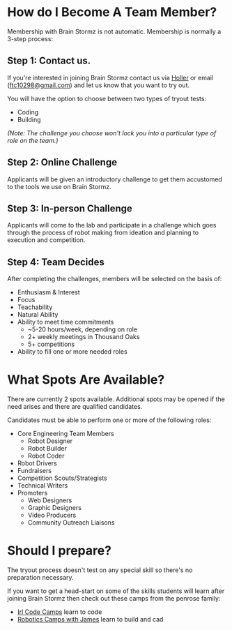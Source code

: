 # How do I Become A Team Member?

Membership with Brain Stormz is not automatic.  Membership is normally a 3-step process:

## Step 1: Contact us.

If you're interested in joining Brain Stormz contact us via [Holler](https://holler.fyi/s/5bd0f5brainstormz) or email (<ftc10298@gmail.com>) and let us know that you want to try out.

You will have the option to choose between two types of tryout tests:
- Coding
- Building

*(Note: The challenge you choose won't lock you into a particular type of role on the team.)*

## Step 2: Online Challenge

Applicants will be given an introductory challenge to get them accustomed to the tools we use on Brain Stormz.

## Step 3: In-person Challenge

Applicants will come to the lab and participate in a challenge which goes through the process of robot making from ideation and planning to execution and competition.

## Step 4: Team Decides

After completing the challenges, members will be selected on the basis of:

- Enthusiasm & Interest
- Focus
- Teachability
- Natural Ability
- Ability to meet time commitments
    - ~5-20 hours/week, depending on role
    - 2+ weekly meetings in Thousand Oaks
    - 5+ competitions
- Ability to fill one or more needed roles

# What Spots Are Available?

There are currently 2 spots available. Additional spots may be opened if the need arises and there are qualified candidates.

Candidates must be able to perform one or more of the following roles:

- Core Engineering Team Members
  - Robot Designer
  - Robot Builder
  - Robot Coder
- Robot Drivers
- Fundraisers
- Competition Scouts/Strategists
- Technical Writers
- Promoters
  - Web Designers
  - Graphic Designers
  - Video Producers
  - Community Outreach Liaisons

# Should I prepare?

The tryout process doesn't test on any special skill so there's no preparation necessary. 

If you want to get a head-start on some of the skills students will learn after joining Brain Stormz then check out these camps from the penrose family:
- [Irl Code Camps](https://penrose.us/irlcodecamps/) learn to code
- [Robotics Camps with James](https://www.holler.fyi/u/jamesroboticscamps) learn to build and cad
